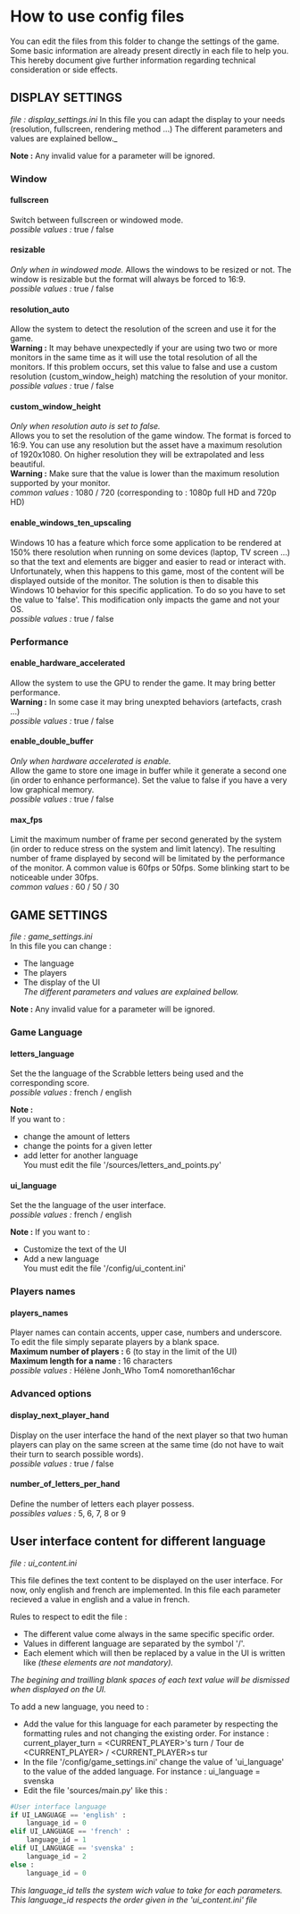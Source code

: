 # How to use config files

You can edit the files from this folder to change the settings of the game.
Some basic information are already present directly in each file to help you.
This hereby document give further information regarding technical consideration or side effects.


## DISPLAY SETTINGS
_file : display_settings.ini_
In this file you can adapt the display to your needs (resolution, fullscreen, rendering method ...)
The different parameters and values are explained bellow._

**Note :** Any invalid value for a parameter will be ignored.

### Window

#### fullscreen
Switch between fullscreen or windowed mode.  
_possible values :_ true / false

#### resizable
_Only when in windowed mode._
Allows the windows to be resized or not. The window is resizable but the format will always be forced to 16:9.  
_possible values :_ true / false

#### resolution_auto
Allow the system to detect the resolution of the screen and use it for the game.  
**Warning :** It may behave unexpectedly if your are using two two or more monitors in the same time as it will use the total resolution of all the monitors. If this problem occurs, set this value to false and use a custom resolution (custom_window_heigh) matching the resolution of your monitor.  
_possible values :_ true / false

#### custom_window_height
_Only when resolution auto is set to false._  
Allows you to set the resolution of the game window. The format is forced to 16:9.
You can use any resolution but the asset have a maximum resolution of 1920x1080. On higher resolution they will be extrapolated and less beautiful.  
**Warning :** Make sure that the value is lower than the maximum resolution supported by your monitor.  
_common values :_ 1080 / 720 (corresponding to : 1080p full HD and 720p HD)

#### enable_windows_ten_upscaling
Windows 10 has a feature which force some application to be rendered at 150% there resolution when running on some devices (laptop, TV screen ...) so that the text and elements are bigger and easier to read or interact with. Unfortunately, when this happens to this game, most of the content will be displayed outside of the monitor. The solution is then to disable this Windows 10 behavior for this specific application. To do so you have to set the value to 'false'. This modification only impacts the game and not your OS.  
_possible values :_ true / false


### Performance

#### enable_hardware_accelerated
Allow the system to use the GPU to render the game. It may bring better performance.  
**Warning :** In some case it may bring unexpted behaviors (artefacts, crash ...)  
_possible values :_ true / false

#### enable_double_buffer
_Only when hardware accelerated is enable._  
Allow the game to store one image in buffer while it generate a second one (in order to enhance performance). Set the value to false if you have a very low graphical memory.  
_possible values :_ true / false

#### max_fps
Limit the maximum number of frame per second generated by the system (in order to reduce stress on the system and limit latency). The resulting number of frame displayed by second will be limitated by the performance of the monitor. A common value is 60fps or 50fps. Some blinking start to be noticeable under 30fps.  
_common values :_ 60 / 50 / 30



## GAME SETTINGS
_file : game_settings.ini_  
In this file you can change :
* The language
* The players
* The display of the UI  
_The different parameters and values are explained bellow._

**Note :** Any invalid value for a parameter will be ignored.


### Game Language


#### letters_language
Set the the language of the Scrabble letters being used and the corresponding score.  
_possible values :_ french / english

**Note :**  
If you want to  :
* change the amount of letters
* change the points for a given letter
* add letter for another language  
You must edit the file '/sources/letters_and_points.py' 


#### ui_language
Set the the language of the user interface.  
_possible values :_ french / english

**Note :**
If you want to :
* Customize the text of the UI
* Add a new language  
You must edit the file '/config/ui_content.ini' 

### Players names


#### players_names
Player names can contain accents, upper case, numbers and underscore.  
To edit the file simply separate players by a blank space.  
**Maximum number of players :** 6 (to stay in the limit of the UI)  
**Maximum length for a name :** 16 characters    
_possible values :_ Hélène Jonh_Who Tom4 nomorethan16char  


### Advanced options

#### display_next_player_hand
Display on the user interface the hand of the next player so that two human players can play on the same screen at the same time (do not have to wait their turn to search possible words).  
_possible values :_ true / false

#### number_of_letters_per_hand
Define the number of letters each player possess.  
_possibles values :_ 5, 6, 7, 8 or 9



## User interface content for different language 

_file : ui_content.ini_

This file defines the text content to be displayed on the user interface. For now, only english and french are implemented.
In this file each parameter recieved a value in english and a value in french.

Rules to respect to edit the file :
* The different value come always in the same specific specific order.
* Values in different language are separated by the symbol '/'.
* Each element which will then be replaced by a value in the UI is written like <THIS> _(these elements are not mandatory)._

_The begining and trailling blank spaces of each text value will be dismissed when displayed on the UI._

To add a new language, you need to :
* Add the value for this language for each parameter by respecting the formatting rules and not changing the existing order. For instance :
	current_player_turn = <CURRENT_PLAYER>'s turn / Tour de <CURRENT_PLAYER> / <CURRENT_PLAYER>s tur
* In the file '/config/game_settings.ini' change the value of 'ui_language' to the value of the added language. For instance :
	ui_language = svenska
* Edit the file 'sources/main.py' like this :  
```python
#User interface language
if UI_LANGUAGE == 'english' :
	language_id = 0
elif UI_LANGUAGE == 'french' :
	language_id = 1
elif UI_LANGUAGE == 'svenska' :
	language_id = 2
else :
	language_id = 0
```
_This language_id  tells the system wich value to take for each parameters. This language_id respects the order given in the 'ui_content.ini' file_
